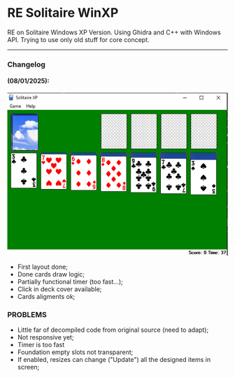 # RE Solitaire WinXP
RE on Solitaire Windows XP Version.
Using Ghidra and C++ with Windows API. Trying to use only old stuff for core concept.


---
### Changelog
#### (08/01/2025):  
![layout1](docs\screenshots\1.PNG)
- First layout done;
- Done cards draw logic;
- Partially functional timer (too fast...);
- Click in deck cover available;
- Cards aligments ok;

### PROBLEMS
- Little far of decompiled code from original source (need to adapt);
- Not responsive yet;
- Timer is too fast
- Foundation empty slots not transparent;
- If enabled, resizes can change ("Update") all the designed items in screen;